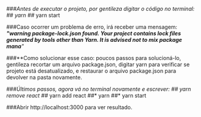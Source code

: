 ###**Antes de executar o projeto, por gentileza digitar o código no terminal:
##* yarn
##* yarn start

###Caso ocorrer um problema de erro, irá receber uma mensagem:
_**"warning package-lock.json found. Your project contains lock files generated by tools other than Yarn. It is advised not to mix package mana**"_

###**Como solucionar esse caso: poucos passos para solucioná-lo, gentileza recortar um arquivo package.json, digitar yarn para verificar se projeto está desatualizado, e restaurar o arquivo package.json para devolver na pasta novamente.

###**Últimos passos, agora vá no terminal novamente e escrever:
##* yarn remove react
##* yarn add react
##* yarn
##* yarn start

###Abrir http://localhost:3000 para ver resultado.
